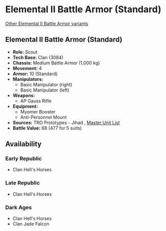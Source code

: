 # Elemental II Battle Armor (Standard) 

[Other Elemental II Battle Armor variants](../elemental_ii_battle_armor.md) 

## Elemental II Battle Armor (Standard) 

- **Role:** Scout 
- **Tech Base:** Clan (3084) 
- **Chassis:** Medium Battle Armor (1,000 kg) 
- **Movement:** 4 
- **Armor:** 10 (Standard) 
- **Manipulators:** 
  - Basic Manipulator (right) 
  - Basic Manipulator (left) 
- **Weapons:** 
  - AP Gauss Rifle 
- **Equipment:** 
  - Myomer Booster 
  - Anti-Personnel Mount 
- **Sources:** TRO Prototypes - Jihad , [Master Unit List](http://masterunitlist.info/Unit/Details/4123/elemental-ii-battle-armor-standard) 
- **Battle Value:** 68 (477 for 5 suits) 

## Availability 

### Early Republic 

- Clan Hell's Horses 

### Late Republic 

- Clan Hell's Horses 

### Dark Ages 

- Clan Hell's Horses 
- Clan Jade Falcon 

